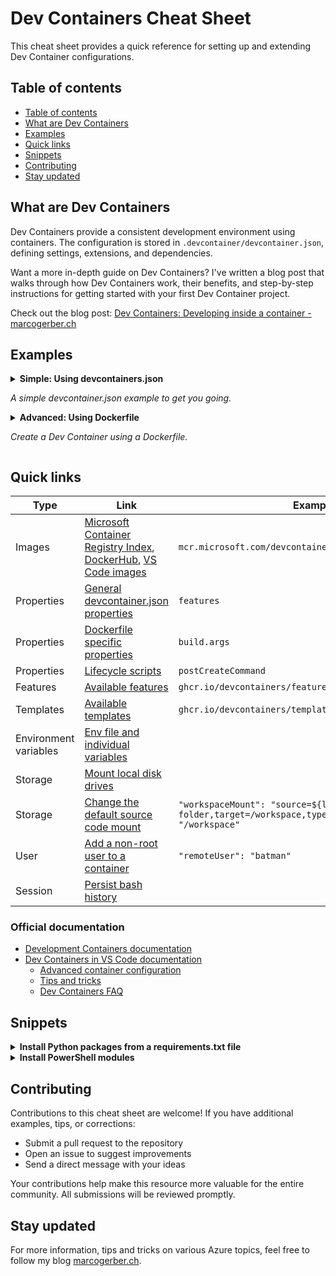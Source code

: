 # Dev Containers Cheat Sheet

This cheat sheet provides a quick reference for setting up and extending Dev Container configurations.

## Table of contents
- [Table of contents](#table-of-contents)
- [What are Dev Containers](#what-are-dev-containers)
- [Examples](#examples)
- [Quick links](#quick-links)
- [Snippets](#snippets)
- [Contributing](#contributing)
- [Stay updated](#stay-updated)

## What are Dev Containers

Dev Containers provide a consistent development environment using containers. The configuration is stored in `.devcontainer/devcontainer.json`, defining settings, extensions, and dependencies.

Want a more in-depth guide on Dev Containers? I've written a blog post that walks through how Dev Containers work, their benefits, and step-by-step instructions for getting started with your first Dev Container project.

Check out the blog post: [Dev Containers: Developing inside a container - marcogerber.ch](https://marcogerber.ch/dev-containers-developing-inside-a-container)

## Examples

<details>

<summary>
  <b>Simple: Using devcontainers.json</b>
  <p><i>A simple devcontainer.json example to get you going.</i></p>
</summary>

`.devcontainer/devcontainer.json`

```json
{
  "name": "simple-devcontainers-example",
  "image": "mcr.microsoft.com/devcontainers/base:ubuntu",
  "features": {
    "ghcr.io/devcontainers/features/azure-cli:1": {
      "installBicep": true
    },
    "ghcr.io/devcontainers/features/powershell:1": {
      "modules": "Az.Accounts, Az.Resources"
    },
    "ghcr.io/devcontainers/features/common-utils:2": {},
    "ghcr.io/devcontainers/features/git": {},
    "ghcr.io/devcontainers/features/python": {}
  },
  "customizations": {
    "vscode": {
      "extensions": [
        "formulahendry.auto-rename-tag",
        "ms-vscode.azurecli",
        "ms-azuretools.vscode-bicep",
        "ms-python.black-formatter",
        "sleistner.vscode-fileutils",
        "esbenp.prettier-vscode",
        "vsls-contrib.gitdoc",
        "GitHub.copilot",
        "GitHub.copilot-chat",
        "ms-toolsai.jupyter",
        "ms-python.python",
        "ms-python.vscode-pylance",
        "ms-python.debugpy",
        "oderwat.indent-rainbow",
        "wayou.vscode-todo-highlight",
        "vscode-icons-team.vscode-icons",
        "tonybaloney.vscode-pets"
      ],
      "settings": {
        "terminal.integrated.defaultProfile.linux": "bash",
        "editor.formatOnSave": true,
        "editor.defaultFormatter": "esbenp.prettier-vscode",
        "vscode-pets.petSize": "medium",
        "vscode-pets.petType": "clippy",
        "workbench.iconTheme": "vscode-icons",
        "todohighlight.keywords": [
          {
            "text": "FEATURE:",
            "color": "white",
            "backgroundColor": "#68ba7f"
          }
        ]
      }
    }
  },
  "postCreateCommand": "if [ -f \"requirements.txt\" ]; then pip install -r requirements.txt; fi && echo 'Post-creation setup complete ✅'",
  "remoteUser": "batman",
  "forwardPorts": [],
  "mounts": []
}
```

</details>

<details>

<summary>
  <b>Advanced: Using Dockerfile</b>
  <p><i>Create a Dev Container using a Dockerfile.</i></p>
</summary>

`.devcontainer/devcontainer.json`

```json
{
  "name": "advanced-devcontainers-example",
  "build": {
    "dockerfile": "Dockerfile"
  },
  "features": {
    "ghcr.io/devcontainers/features/azure-cli:1": {
      "installBicep": true
    },
    "ghcr.io/devcontainers/features/powershell:1": {
      "modules": "Az.Accounts, Az.Resources"
    },
    "ghcr.io/devcontainers/features/common-utils:2": {},
    "ghcr.io/devcontainers/features/git:1": {},
    "ghcr.io/devcontainers/features/python:1": {}
  },
  "customizations": {
    "vscode": {
      "extensions": [
        "formulahendry.auto-rename-tag",
        "ms-vscode.azurecli",
        "ms-azuretools.vscode-bicep",
        "ms-python.black-formatter",
        "sleistner.vscode-fileutils",
        "esbenp.prettier-vscode",
        "vsls-contrib.gitdoc",
        "GitHub.copilot",
        "GitHub.copilot-chat",
        "ms-toolsai.jupyter",
        "ms-python.python",
        "ms-python.vscode-pylance",
        "ms-python.debugpy",
        "oderwat.indent-rainbow",
        "wayou.vscode-todo-highlight",
        "vscode-icons-team.vscode-icons",
        "tonybaloney.vscode-pets"
      ],
      "settings": {
        "terminal.integrated.defaultProfile.linux": "bash",
        "editor.formatOnSave": true,
        "editor.defaultFormatter": "esbenp.prettier-vscode",
        "vscode-pets.petSize": "medium",
        "vscode-pets.petType": "clippy",
        "workbench.iconTheme": "vscode-icons",
        "todohighlight.keywords": [
          {
            "text": "FEATURE:",
            "color": "white",
            "backgroundColor": "#68ba7f"
          }
        ]
      }
    }
  },
  "remoteUser": "batman",
  "forwardPorts": [],
  "mounts": []
}
```

`.devcontainer/Dockerfile`

```Dockerfile
FROM mcr.microsoft.com/devcontainers/base:ubuntu
RUN apt-get update && export DEBIAN_FRONTEND=noninteractive \
    && apt-get -y install git
RUN if [ -f "requirements.txt" ]; then pip install -r requirements.txt; fi
```

</details>

## Quick links

| Type                  | Link                                                                                                                                                                                         | Examples                                                                                                                    |
| --------------------- | -------------------------------------------------------------------------------------------------------------------------------------------------------------------------------------------- | --------------------------------------------------------------------------------------------------------------------------- |
| Images                | [Microsoft Container Registry Index](https://mcr.microsoft.com/v2/_catalog), [DockerHub](https://hub.docker.com/), [VS Code images](https://hub.docker.com/r/microsoft/vscode-devcontainers) | `mcr.microsoft.com/devcontainers/base:ubuntu`                                                                               |
| Properties            | [General devcontainer.json properties](https://containers.dev/implementors/json_reference/#general-properties)                                                                               | `features`                                                                                                                  |
| Properties            | [Dockerfile specific properties](https://containers.dev/implementors/json_reference/#image-specific)                                                                                         | `build.args`                                                                                                                |
| Properties            | [Lifecycle scripts](https://containers.dev/implementors/json_reference/#lifecycle-scripts)                                                                                                   | `postCreateCommand`                                                                                                         |
| Features              | [Available features](https://containers.dev/features)                                                                                                                                        | `ghcr.io/devcontainers/features/azure-cli:1": {}`                                                                           |
| Templates             | [Available templates](https://containers.dev/templates)                                                                                                                                      | `ghcr.io/devcontainers/templates/alpine:3.2.2	`                                                                             |
| Environment variables | [Env file and individual variables](https://code.visualstudio.com/remote/advancedcontainers/environment-variables)                                                                           |                                                                                                                             |
| Storage               | [Mount local disk drives](https://code.visualstudio.com/remote/advancedcontainers/add-local-file-mount)                                                                                      |                                                                                                                             |
| Storage               | [Change the default source code mount](https://code.visualstudio.com/remote/advancedcontainers/change-default-source-mount)                                                                  | `"workspaceMount": "source=${localWorkspaceFolder}/sub-folder,target=/workspace,type=bind","workspaceFolder": "/workspace"` |
| User                  | [Add a non-root user to a container](https://code.visualstudio.com/remote/advancedcontainers/add-nonroot-user)                                                                               | `"remoteUser": "batman"`                                                                                                    |
| Session               | [Persist bash history](https://code.visualstudio.com/remote/advancedcontainers/persist-bash-history)                                                                                         |                                                                                                                             |

### Official documentation

- [Development Containers documentation](https://containers.dev/)
- [Dev Containers in VS Code documentation](https://code.visualstudio.com/docs/devcontainers/containers)
  - [Advanced container configuration](https://code.visualstudio.com/remote/advancedcontainers/overview)
  - [Tips and tricks](https://code.visualstudio.com/docs/devcontainers/tips-and-tricks)
  - [Dev Containers FAQ](https://code.visualstudio.com/docs/devcontainers/faq)

## Snippets

<details>

<summary>
  <b>Install Python packages from a requirements.txt file</b>
</summary>

This installs Python packages from a `requirements.txt` file in the root folder, using the `postCreateCommand`

```json
  "postCreateCommand": "if [ -f \"requirements.txt\" ]; then pip install -r requirements.txt; fi && echo 'Post-creation setup complete ✅'",
```

</details>

<details>

<summary>
  <b>Install PowerShell modules</b>
</summary>

PowerShell modules can be declared directly with the feature.

```json
  "features": {
    "ghcr.io/devcontainers/features/powershell:1": {
      "modules": "Az.Accounts, Az.Resources"
    }
  },
```

</details>

## Contributing

Contributions to this cheat sheet are welcome! If you have additional examples, tips, or corrections:

- Submit a pull request to the repository
- Open an issue to suggest improvements
- Send a direct message with your ideas

Your contributions help make this resource more valuable for the entire community. All submissions will be reviewed promptly.

## Stay updated

For more information, tips and tricks on various Azure topics, feel free to follow my blog [marcogerber.ch](https://marcogerber.ch/).